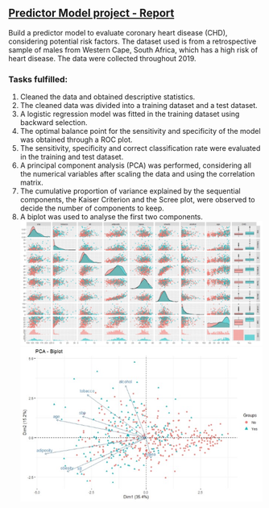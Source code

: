 ## [Predictor Model project - Report](https://github.com/lolavc/predictor_model/blob/main/Multivariate4gh_191223.pdf)
Build a predictor model to evaluate coronary heart disease (CHD), considering potential risk factors. 
The dataset used is from a retrospective sample of males from Western Cape, South Africa, which has a high risk of heart disease. 
The data were collected throughout 2019.
### Tasks fulfilled:
1. Cleaned the data and obtained descriptive statistics.
2. The cleaned data was divided into a training dataset and a test dataset. 
3. A logistic regression model was fitted in the training dataset using backward selection.
4. The optimal balance point for the sensitivity and specificity of the model was obtained through a ROC plot. 
5. The sensitivity, specificity and correct classification rate were evaluated in the training and test dataset. 
6. A principal component analysis (PCA) was performed, considering all the numerical variables after scaling the data and using the correlation matrix. 
7. The cumulative proportion of variance explained by the sequential components, the Kaiser Criterion and the Scree plot, were observed to decide the number of components to keep. 
8. A biplot was used to analyse the first two components.
![](/img/LinearCorrelation.jpg)
![](/img/Biplot.jpg)
